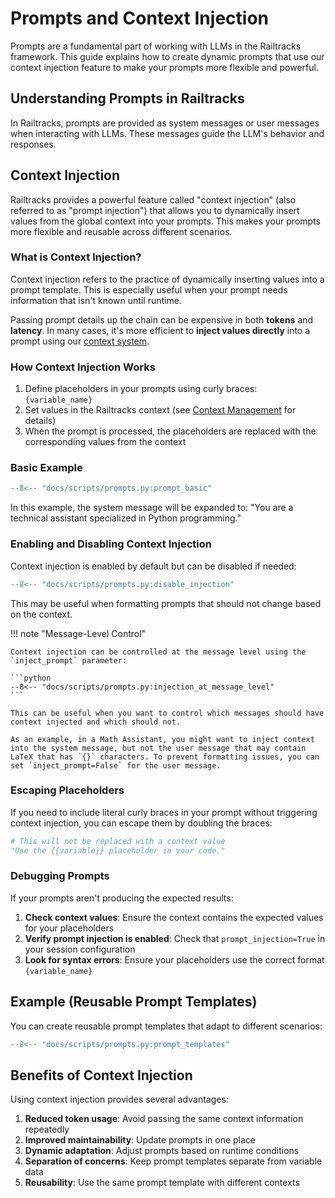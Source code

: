# Prompts and Context Injection

Prompts are a fundamental part of working with LLMs in the Railtracks framework. This guide explains how to create dynamic prompts that use our context injection feature to make your prompts more flexible and powerful.

## Understanding Prompts in Railtracks

In Railtracks, prompts are provided as system messages or user messages when interacting with LLMs. These messages guide the LLM's behavior and responses.


## Context Injection

Railtracks provides a powerful feature called "context injection" (also referred to as "prompt injection") that allows you to dynamically insert values from the global context into your prompts. This makes your prompts more flexible and reusable across different scenarios.

### What is Context Injection?

Context injection refers to the practice of dynamically inserting values into a prompt template. This is especially useful when your prompt needs information that isn't known until runtime.

Passing prompt details up the chain can be expensive in both **tokens** and **latency**. In many cases, it's more efficient to **inject values directly** into a prompt using our [context system](../advanced_usage/context.md).

### How Context Injection Works

1. Define placeholders in your prompts using curly braces: `{variable_name}`
2. Set values in the Railtracks context (see [Context Management](../advanced_usage/context.md) for details)
3. When the prompt is processed, the placeholders are replaced with the corresponding values from the context

### Basic Example

```python
--8<-- "docs/scripts/prompts.py:prompt_basic"
```

In this example, the system message will be expanded to: "You are a technical assistant specialized in Python programming."

### Enabling and Disabling Context Injection

Context injection is enabled by default but can be disabled if needed:

```python
--8<-- "docs/scripts/prompts.py:disable_injection"
```

This may be useful when formatting prompts that should not change based on the context.

!!! note "Message-Level Control"

    Context injection can be controlled at the message level using the `inject_prompt` parameter:

    ```python
    --8<-- "docs/scripts/prompts.py:injection_at_message_level"
    ```

    This can be useful when you want to control which messages should have context injected and which should not. 

    As an example, in a Math Assistant, you might want to inject context into the system message, but not the user message that may contain LaTeX that has `{}` characters. To prevent formatting issues, you can set `inject_prompt=False` for the user message.

### Escaping Placeholders

If you need to include literal curly braces in your prompt without triggering context injection, you can escape them by doubling the braces:

```python
# This will not be replaced with a context value
"Use the {{variable}} placeholder in your code."
```

### Debugging Prompts

If your prompts aren't producing the expected results:

1. **Check context values**: Ensure the context contains the expected values for your placeholders
2. **Verify prompt injection is enabled**: Check that `prompt_injection=True` in your session configuration
3. **Look for syntax errors**: Ensure your placeholders use the correct format `{variable_name}`




## Example (Reusable Prompt Templates)

You can create reusable prompt templates that adapt to different scenarios:

```python
--8<-- "docs/scripts/prompts.py:prompt_templates"
```

## Benefits of Context Injection

Using context injection provides several advantages:

1. **Reduced token usage**: Avoid passing the same context information repeatedly
2. **Improved maintainability**: Update prompts in one place
3. **Dynamic adaptation**: Adjust prompts based on runtime conditions
4. **Separation of concerns**: Keep prompt templates separate from variable data
5. **Reusability**: Use the same prompt template with different contexts
